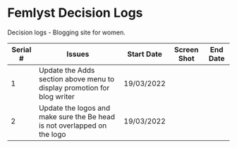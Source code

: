 # Femlyst Decision Logs
Decision logs - Blogging site for women.

| Serial # | Issues | Start Date | Screen Shot | End Date |
| -------- | ------ | ---------- | --------- | -------- |
| 1 | Update the Adds section above menu to display promotion for blog writer | 19/03/2022 | |
| 2 | Update the logos and make sure the Be head is not overlapped on the logo | 19/03/2022 | |
